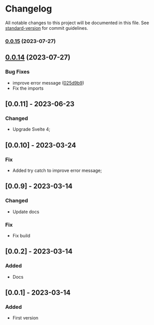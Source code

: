 # Changelog

All notable changes to this project will be documented in this file. See [standard-version](https://github.com/conventional-changelog/standard-version) for commit guidelines.

### [0.0.15](https://github.com/candidosales/svelte-google-translate/compare/v0.0.14...v0.0.15) (2023-07-27)

## [0.0.14](https://github.com/candidosales/svelte-google-translate/compare/0.0.11v...v0.0.14) (2023-07-27)

### Bug Fixes

- improve error message ([025d9b9](https://github.com/candidosales/svelte-google-translate/commit/025d9b9f5653aa8f0f6e2b2f242d9bba9a0885a9))
- Fix the imports

## [0.0.11] - 2023-06-23

### Changed

- Upgrade Svelte 4;

## [0.0.10] - 2023-03-24

### Fix

- Added try catch to improve error message;

## [0.0.9] - 2023-03-14

### Changed

- Update docs

### Fix

- Fix build

## [0.0.2] - 2023-03-14

### Added

- Docs

## [0.0.1] - 2023-03-14

### Added

- First version

